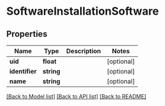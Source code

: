 # SoftwareInstallationSoftware

## Properties
Name | Type | Description | Notes
------------ | ------------- | ------------- | -------------
**uid** | **float** |  | [optional] 
**identifier** | **string** |  | [optional] 
**name** | **string** |  | [optional] 

[[Back to Model list]](../README.md#documentation-for-models) [[Back to API list]](../README.md#documentation-for-api-endpoints) [[Back to README]](../README.md)


